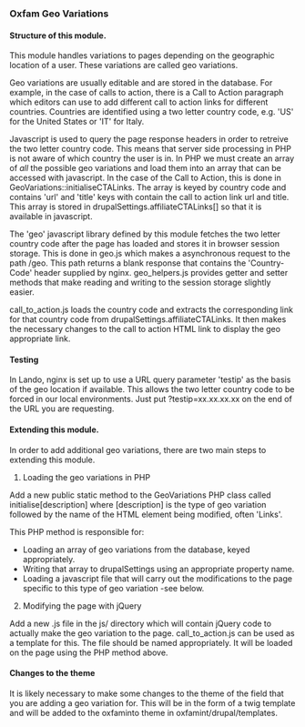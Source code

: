### Oxfam Geo Variations

#### Structure of this module.

This module handles variations to pages depending on the geographic location of
a user. These variations are called geo variations.

Geo variations are usually editable and are stored in the database. For example,
in the case of calls to action, there is a Call to Action paragraph which
editors can use to add different call to action links for different countries.
Countries are identified using a two letter country code, e.g. 'US' for the
United States or 'IT' for Italy.

Javascript is used to query the page response headers in order to retreive the
two letter country code. This means that server side processing in PHP is not
aware of which country the user is in. In PHP we must create an array of _all_
the possible geo variations and load them into an array that can be accessed
with javascript. In the case of the Call to Action, this is done in
GeoVariations::initialiseCTALinks. The array is keyed by country code and
contains 'url' and 'title' keys with contain the call to action link url and
title. This array is stored in drupalSettings.affiliateCTALinks[] so that it is
available in javascript.

The 'geo' javascript library defined by this module fetches the two letter
country code after the page has loaded and stores it in browser session storage.
This is done in geo.js which makes a asynchronous request to the path /geo. This
path returns a blank response that contains the 'Country-Code' header supplied
by nginx. geo_helpers.js provides getter and setter methods that make reading
and writing to the session storage slightly easier.

call_to_action.js loads the country code and extracts the corresponding link for
that country code from drupalSettings.affiliateCTALinks. It then makes the
necessary changes to the call to action HTML link to display the geo appropriate
link.

#### Testing

In Lando, nginx is set up to use a URL query parameter 'testip' as the basis of
the geo location if available. This allows the two letter country code to be
forced in our local environments. Just put ?testip=xx.xx.xx.xx on the end of the
URL you are requesting.

#### Extending this module.

In order to add additional geo variations, there are two main steps to extending
this module.

1. Loading the geo variations in PHP

Add a new public static method to the GeoVariations PHP class called
initialise[description] where [description] is the type of geo variation
followed by the name of the HTML element being modified, often 'Links'.

This PHP method is responsible for:
- Loading an array of geo variations from the database, keyed appropriately.
- Writing that array to drupalSettings using an appropriate property name.
- Loading a javascript file that will carry out the modifications to the page
specific to this type of geo variation -see below.

2. Modifying the page with jQuery

Add a new .js file in the js/ directory which will contain jQuery code to
actually make the geo variation to the page. call_to_action.js can be used as a
template for this. The file should be named appropriately. It will be loaded on
the page using the PHP method above.

#### Changes to the theme

It is likely necessary to make some changes to the theme of the field that you
are adding a geo variation for. This will be in the form of a twig template and
will be added to the oxfaminto theme in oxfamint/drupal/templates.
